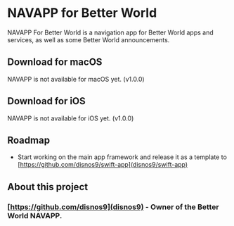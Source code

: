 # NAVAPP for Better World
NAVAPP For Better World is a navigation app for Better World apps and services, as well as some Better World announcements.

## Download for macOS
NAVAPP is not available for macOS yet. (v1.0.0)

## Download for iOS
NAVAPP is not available for iOS yet. (v1.0.0)

## Roadmap
- Start working on the main app framework and release it as a template to [https://github.com/disnos9/swift-app](disnos9/swift-app)

## About this project
### [https://github.com/disnos9](disnos9) - Owner of the Better World NAVAPP.
